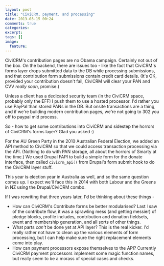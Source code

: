 ```yaml
---
layout: post
title: "CiviCRM, payment, and processing"
date: 2013-03-15 00:24
comments: true
categories:
excerpt: 
tags: []
image:
  feature:
---
```


CiviCRM's contribution pages are no Obama campaign. Certainly not out of the box. On the backend, there are issues too - like the fact that CiviCRM's forms layer drops submitted data to the DB while processing submissions, and that contribution form submissions contain credit card details. (It's OK, provided your contribution doesn't fail, CiviCRM will clear your PAN and CVV *really soon*, promise.)

Unless a client has a dedicated security team (in the CiviCRM space, probably only the EFF) I push them to use a hosted processor. I'd rather you use PayPal than stored PANs in the DB. But onsite transactions are a thing, and if we're building modern contribution pages, we're not going to 302 you off to paypal mid process.

So - how to get some contributions into CiviCRM and sidestep the horrors of CiviCRM's forms layer? Glad you asked :)

For the AU Green Party in the 2010 Australian Federal Election, we added an API method to CiviCRM so that we could access transaction processing via the API. (Nothing to do with PAN storage, all about the horrors of Smarty at the time.) We used Drupal FAPI to build a simple form for the donate interface, then called `civicrm_api()` from Drupal's form submit hook to do the CiviCRM layer stuff.

This year is election year in Australia as well, and so the same question comes up. I expect we'll face this in 2014 with both Labour and the Greens in NZ using the Drupal/CiviCRM combo.

If I was rewriting that three years later, I'd be thinking about these things -

* How can CiviCRM's Contribute forms be better modularised? Last I saw of the contribute flow, it was a sprawling mess (and getting messier) of pledge blocks, profile includes, contribution and donation fieldsets, event and membership generation, and all sorts of other things.
* What parts *can't* be done yet at API layer? This is the real kicker. I'd really rather not have to clean up the various elements of form processing, but I can help make sure the right replacement elements come into play.
* How can payment processors expose themselves to the API? Currently CiviCRM payment processors implement some magic function names, but really seem to be a morass of special cases and checks.

